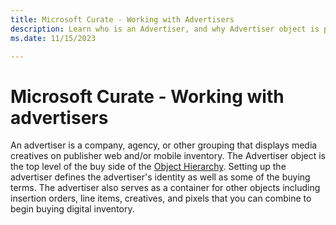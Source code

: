 ```yaml
---
title: Microsoft Curate - Working with Advertisers
description: Learn who is an Advertiser, and why Advertiser object is placed at the top level of the buy side of the Object Hierarchy. 
ms.date: 11/15/2023

---
```



# Microsoft Curate - Working with advertisers

An advertiser is a company, agency, or other grouping that displays media creatives on publisher web and/or mobile inventory. The Advertiser object is the top level of the buy side of the [Object Hierarchy](object-hierarchy.md). Setting up the advertiser defines the advertiser's identity as well as some of the buying terms. The advertiser also serves as a container for other objects including insertion orders, line items, creatives, and pixels that you can combine to begin buying digital inventory.
